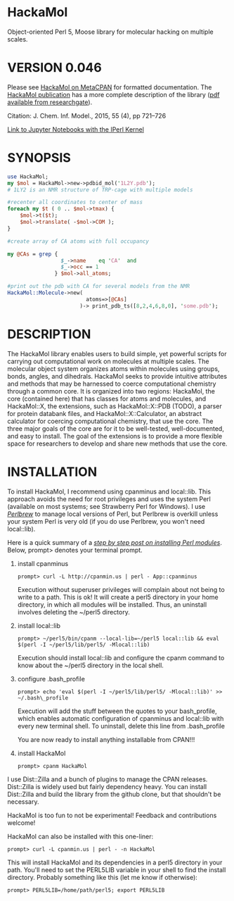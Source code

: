 HackaMol
========
Object-oriented Perl 5, Moose library for molecular hacking on multiple scales. 

VERSION 0.046
============
       
Please see [HackaMol on MetaCPAN](https://metacpan.org/release/HackaMol) for formatted documentation.  The [HackaMol publication](http://pubs.acs.org/doi/abs/10.1021/ci500359e) has a more complete description of the library ([pdf available from researchgate](http://www.researchgate.net/profile/Demian_Riccardi/publication/273778191_HackaMol_an_object-oriented_Modern_Perl_library_for_molecular_hacking_on_multiple_scales/links/550ebec60cf27526109e6ade.pdf )). 

Citation: J. Chem. Inf. Model., 2015, 55 (4), pp 721–726 

[Link to Jupyter Notebooks with the IPerl Kernel](https://github.com/demianriccardi/p5-IPerl-Notebooks/tree/master/HackaMol)
       
SYNOPSIS
========
```perl
use HackaMol;
my $mol = HackaMol->new->pdbid_mol('1L2Y.pdb');
# 1LY2 is an NMR structure of TRP-cage with multiple models

#recenter all coordinates to center of mass
foreach my $t ( 0 .. $mol->tmax) {
    $mol->t($t);
    $mol->translate( -$mol->COM );
}

#create array of CA atoms with full occupancy 

my @CAs = grep {
                 $_->name    eq 'CA'  and
                 $_->occ == 1 
               } $mol->all_atoms;

#print out the pdb with CA for several models from the NMR 
HackaMol::Molecule->new( 
                         atoms=>[@CAs] 
                       )-> print_pdb_ts([8,2,4,6,8,0], 'some.pdb');
``` 

DESCRIPTION
============
The HackaMol library enables users to build simple, yet powerful scripts 
for carrying out computational work on molecules at multiple scales. The 
molecular object system organizes atoms within molecules using groups, bonds, 
angles, and dihedrals.  HackaMol seeks to provide intuitive attributes and 
methods that may be harnessed to coerce computational chemistry through a 
common core. It is organized into two regions: HackaMol, the core (contained 
here) that has classes for atoms and molecules, and HackaMol::X, the 
extensions, such as HackaMol::X::PDB (TODO), a parser for protein databank 
files,  and HackaMol::X::Calculator, an abstract calculator for coercing 
computational chemistry, that use the core. The three major goals of the 
core are for it to be well-tested, well-documented, and easy to install. 
The goal of the extensions is to provide a more flexible space for 
researchers to develop and share new methods that use the core. 
       
INSTALLATION
============

To install HackaMol, I recommend using cpanminus and local::lib. This approach avoids the need for root privileges and uses the system Perl 
(available on most systems; see Strawberry Perl for Windows). 
I use *[Perlbrew](http://perlbrew.pl)* to manage local versions of Perl, but Perlbrew is overkill unless your system Perl is very old (if you do use Perlbrew, you won't need local::lib).

Here is a quick summary of a *[step by step post on installing Perl modules](http://perlmaven.com/install-perl-modules-without-root-rights-on-linux-ubuntu-13-10)*. Below, prompt> denotes your terminal prompt.  

  1. install cpanminus 

         prompt> curl -L http://cpanmin.us | perl - App::cpanminus

     Execution without superuser privileges will complain about not being to write to a path.  This is ok! It will create a perl5 directory in your home directory, in which all modules will be installed. Thus, an uninstall involves deleting the ~/perl5 directory.
    
  2. install local::lib

         prompt> ~/perl5/bin/cpanm --local-lib=~/perl5 local::lib && eval $(perl -I ~/perl5/lib/perl5/ -Mlocal::lib)  
    
     Execution should install local::lib and configure the cpanm command to know about the ~/perl5 directory in the local shell.  

  3. configure .bash\_profile

         prompt> echo 'eval $(perl -I ~/perl5/lib/perl5/ -Mlocal::lib)' >> ~/.bash\_profile

     Execution will add the stuff between the quotes to your bash_profile, which enables automatic configuration of cpanminus and local::lib with every new terminal shell. To uninstall, delete this line from .bash\_profile
   
     You are now ready to install anything installable from CPAN!!!

  4. install HackaMol

         prompt> cpanm HackaMol
       
I use Dist::Zilla and a bunch of plugins to manage the CPAN releases. Dist::Zilla is widely used but fairly dependency heavy. You can install Dist::Zilla and build the library from the github clone, but that shouldn't be necessary. 

HackaMol is too fun to not be experimental! Feedback and contributions welcome!

HackaMol can also be installed with this one-liner:

    prompt> curl -L cpanmin.us | perl - -n HackaMol

This will install HackaMol and its dependencies in a perl5 directory in your path.  You'll need to set the PERL5LIB variable in your shell to find the install directory.  Probably something like this (let me know if otherwise):

    prompt> PERL5LIB=/home/path/perl5; export PERL5LIB 
